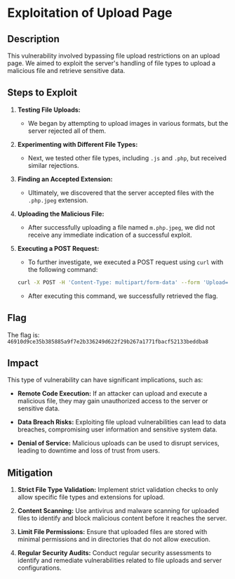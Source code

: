 
# Exploitation of Upload Page

## Description
This vulnerability involved bypassing file upload restrictions on an upload page. We aimed to exploit the server's handling of file types to upload a malicious file and retrieve sensitive data.

## Steps to Exploit
1. **Testing File Uploads:**
   - We began by attempting to upload images in various formats, but the server rejected all of them.

2. **Experimenting with Different File Types:**
   - Next, we tested other file types, including `.js` and `.php`, but received similar rejections. 

3. **Finding an Accepted Extension:**
   - Ultimately, we discovered that the server accepted files with the `.php.jpeg` extension.

4. **Uploading the Malicious File:**
   - After successfully uploading a file named `m.php.jpeg`, we did not receive any immediate indication of a successful exploit.

5. **Executing a POST Request:**
   - To further investigate, we executed a POST request using `curl` with the following command:
   ```bash
   curl -X POST -H 'Content-Type: multipart/form-data' --form 'Upload=Upload' --form 'uploaded=@m.php;type=image/jpeg' http://localhost/?page=upload
   ```
   - After executing this command, we successfully retrieved the flag.

## Flag
The flag is: `46910d9ce35b385885a9f7e2b336249d622f29b267a1771fbacf52133beddba8`

## Impact
This type of vulnerability can have significant implications, such as:

- **Remote Code Execution:** If an attacker can upload and execute a malicious file, they may gain unauthorized access to the server or sensitive data.

- **Data Breach Risks:** Exploiting file upload vulnerabilities can lead to data breaches, compromising user information and sensitive system data.

- **Denial of Service:** Malicious uploads can be used to disrupt services, leading to downtime and loss of trust from users.

## Mitigation
1. **Strict File Type Validation:** Implement strict validation checks to only allow specific file types and extensions for upload.

2. **Content Scanning:** Use antivirus and malware scanning for uploaded files to identify and block malicious content before it reaches the server.

3. **Limit File Permissions:** Ensure that uploaded files are stored with minimal permissions and in directories that do not allow execution.

4. **Regular Security Audits:** Conduct regular security assessments to identify and remediate vulnerabilities related to file uploads and server configurations.
